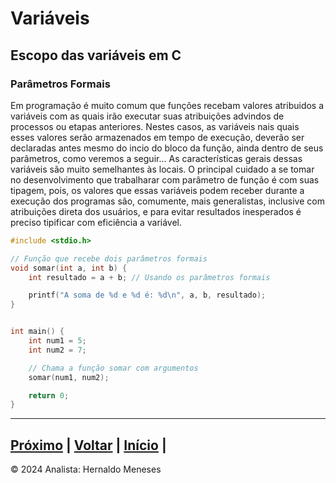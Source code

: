# Variáveis

## Escopo das variáveis em C
### Parâmetros Formais

Em programação é muito comum que funções recebam valores atribuidos a variáveis com as quais irão executar suas atribuições advindos de processos ou etapas anteriores. Nestes casos, as variáveis nais quais esses valores serão armazenados em tempo de execução, deverão ser declaradas antes mesmo do incio do bloco da função, ainda dentro de seus parâmetros, como veremos a seguir... As características gerais dessas variáveis são muito semelhantes às locais. O principal cuidado a se tomar no desenvolvimento que trabalharar com parâmetro de função é com suas tipagem, pois, os valores que essas variáveis podem receber durante a execução dos programas são, comumente, mais generalistas, inclusive com atribuições direta dos usuários, e para evitar resultados inesperados é preciso tipificar com eficiência a variável.

```c
#include <stdio.h>

// Função que recebe dois parâmetros formais
void somar(int a, int b) {
    int resultado = a + b; // Usando os parâmetros formais

    printf("A soma de %d e %d é: %d\n", a, b, resultado);
}


int main() {
    int num1 = 5;
    int num2 = 7;

    // Chama a função somar com argumentos
    somar(num1, num2);

    return 0;
}
```

---
[Próximo](https://github.com/HernaldoMeneses/C/blob/main/1-Cap%C3%ADtulo/1.2-Surgimento.md) | [Voltar](https://github.com/HernaldoMeneses/C/blob/main/Others/indice.md) |   [Início](https://github.com/HernaldoMeneses/C/blob/main/README.md) | 
---

&copy; 2024 Analista: Hernaldo Meneses
